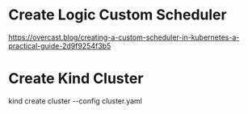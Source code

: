 # Create Logic Custom Scheduler
https://overcast.blog/creating-a-custom-scheduler-in-kubernetes-a-practical-guide-2d9f9254f3b5


# Create Kind Cluster
kind create cluster --config cluster.yaml